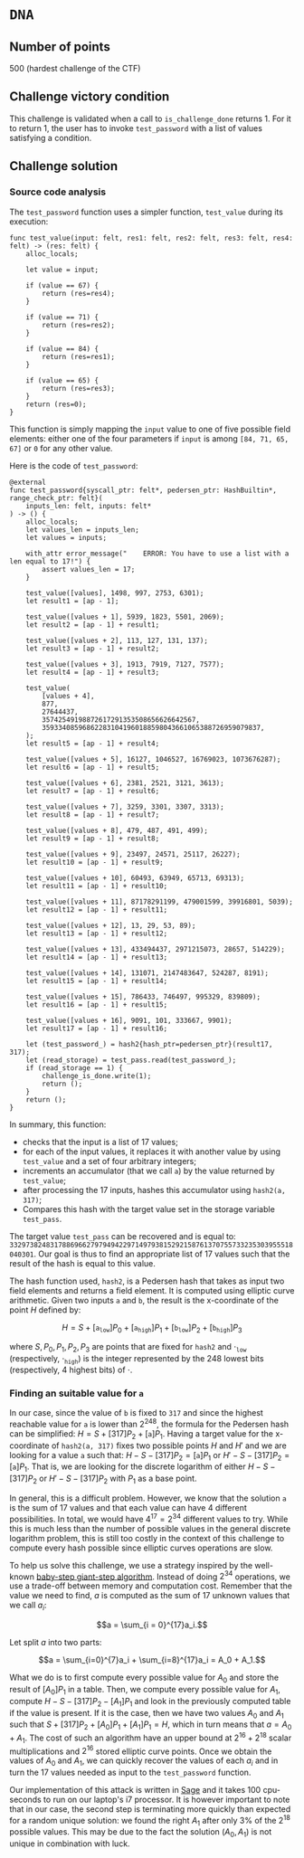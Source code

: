 # `DNA`

## Number of points

500 (hardest challenge of the CTF)

## Challenge victory condition

This challenge is validated when a call to `is_challenge_done` returns 1. For
it to return 1, the user has to invoke `test_password` with a list of values
satisfying a condition.

## Challenge solution

### Source code analysis

The `test_password` function uses a simpler function, `test_value` during its execution:
```cairo
func test_value(input: felt, res1: felt, res2: felt, res3: felt, res4: felt) -> (res: felt) {
    alloc_locals;

    let value = input;

    if (value == 67) {
        return (res=res4);
    }

    if (value == 71) {
        return (res=res2);
    }

    if (value == 84) {
        return (res=res1);
    }

    if (value == 65) {
        return (res=res3);
    }
    return (res=0);
}
```
This function is simply mapping the `input` value to one of five
possible field elements: either one of the four parameters if `input` is among
`[84, 71, 65, 67]` or `0` for any other value.

Here is the code of `test_password`:

```cairo
@external
func test_password{syscall_ptr: felt*, pedersen_ptr: HashBuiltin*, range_check_ptr: felt}(
    inputs_len: felt, inputs: felt*
) -> () {
    alloc_locals;
    let values_len = inputs_len;
    let values = inputs;

    with_attr error_message("    ERROR: You have to use a list with a len equal to 17!") {
        assert values_len = 17;
    }

    test_value([values], 1498, 997, 2753, 6301);
    let result1 = [ap - 1];

    test_value([values + 1], 5939, 1823, 5501, 2069);
    let result2 = [ap - 1] + result1;

    test_value([values + 2], 113, 127, 131, 137);
    let result3 = [ap - 1] + result2;

    test_value([values + 3], 1913, 7919, 7127, 7577);
    let result4 = [ap - 1] + result3;

    test_value(
        [values + 4],
        877,
        27644437,
        35742549198872617291353508656626642567,
        359334085968622831041960188598043661065388726959079837,
    );
    let result5 = [ap - 1] + result4;

    test_value([values + 5], 16127, 1046527, 16769023, 1073676287);
    let result6 = [ap - 1] + result5;

    test_value([values + 6], 2381, 2521, 3121, 3613);
    let result7 = [ap - 1] + result6;

    test_value([values + 7], 3259, 3301, 3307, 3313);
    let result8 = [ap - 1] + result7;

    test_value([values + 8], 479, 487, 491, 499);
    let result9 = [ap - 1] + result8;

    test_value([values + 9], 23497, 24571, 25117, 26227);
    let result10 = [ap - 1] + result9;

    test_value([values + 10], 60493, 63949, 65713, 69313);
    let result11 = [ap - 1] + result10;

    test_value([values + 11], 87178291199, 479001599, 39916801, 5039);
    let result12 = [ap - 1] + result11;

    test_value([values + 12], 13, 29, 53, 89);
    let result13 = [ap - 1] + result12;

    test_value([values + 13], 433494437, 2971215073, 28657, 514229);
    let result14 = [ap - 1] + result13;

    test_value([values + 14], 131071, 2147483647, 524287, 8191);
    let result15 = [ap - 1] + result14;

    test_value([values + 15], 786433, 746497, 995329, 839809);
    let result16 = [ap - 1] + result15;

    test_value([values + 16], 9091, 101, 333667, 9901);
    let result17 = [ap - 1] + result16;

    let (test_password_) = hash2{hash_ptr=pedersen_ptr}(result17, 317);
    let (read_storage) = test_pass.read(test_password_);
    if (read_storage == 1) {
        challenge_is_done.write(1);
        return ();
    }
    return ();
}
```
In summary, this function:
* checks that the input is a list of 17 values;
* for each of the input values, it replaces it with another value by using
  `test_value` and a set of four arbitrary integers;
* increments an accumulator (that we call `a`) by the value returned by `test_value`;
* after processing the 17 inputs, hashes this accumulator using
  `hash2(a, 317)`;
* Compares this hash with the target value set in the storage variable
  `test_pass`.

The target value `test_pass` can be recovered and is equal to:
`3329738248317886966279794942297149793815292158761370755733235303955518040301`.
Our goal is thus to find an appropriate list of 17 values such that the result of the hash is equal to this value.

The hash function used, `hash2`, is a Pedersen hash that takes as input two
field elements and returns a field element. It is computed using elliptic
curve arithmetic. Given two inputs `a` and `b`, the result is the x-coordinate
of the point $H$ defined by:

```math
H = S + [\texttt{a}_\texttt{low}]P_0 + [\texttt{a}_\texttt{high}]P_1 + [\texttt{b}_\texttt{low}]P_2 + [\texttt{b}_\texttt{high}]P_3
```

where
$S, P_0, P_1, P_2, P_3$ are points that are fixed for `hash2` and $\cdot_\texttt{low}$ (respectively, $\cdot_\texttt{high}$) is the integer represented by the 248 lowest bits (respectively, 4 highest bits) of $\cdot$.


### Finding an suitable value for `a`

In our case, since the value of `b` is fixed to `317` and since the highest reachable
value for `a` is lower than $2^{248}$, the formula for the Pedersen hash can be simplified:
$H = S + [317]P_2 + [\texttt{a}]P_1$.
Having a target value for the x-coordinate of `hash2(a, 317)` fixes two
possible points $H$ and $H'$ and we are looking for a value `a` such that:
$H - S - [317]P_2 = [\texttt{a}]P_1$ or $H' - S - [317]P_2 = [\texttt{a}]P_1$.
That is, we are looking for the discrete logarithm of either
$H - S - [317]P_2$ or $H' - S - [317]P_2$ with $P_1$ as a base point.

In general, this is a difficult problem. However, we know that the solution
`a` is the sum of 17 values and that each value can have 4 different
possibilities. In total, we would have $4^{17} = 2^{34}$ different values to
try. While this is much less than the number of possible values in the general
discrete logarithm problem, this is still too costly in the context of this
challenge to compute every hash
possible since elliptic curves operations are slow.

To help us solve this challenge, we use a strategy inspired by the well-known
[baby-step giant-step
algorithm](https://en.wikipedia.org/wiki/Baby-step_giant-step). Instead of
doing $2^{34}$ operations, we use a trade-off between memory and
computation cost. Remember that the value we need to find, $a$ is computed as the sum of 17 unknown values that we call $a_i$: 
```math
a = \sum_{i = 0}^{17}a_i.
```
Let split $a$ into two parts:
```math
a = \sum_{i=0}^{7}a_i + \sum_{i=8}^{17}a_i = A_0 + A_1.
```
What we do is to first
compute every possible value for $A_0$ and store the result of $[A_0]P_1$ in a table. Then, we
compute every possible value for $A_1$, compute $H - S - [317]P_2 - [A_1]P_1$
and look in the previously computed table if the value is present. If it is
the case, then we have two values $A_0$ and $A_1$ such that
$S + [317]P_2 + [A_0]P_1 + [A_1]P_1 = H$, which in turn means that $a = A_0 + A_1$.
The cost of such an algorithm have an upper bound at $2^{16} + 2^{18}$ scalar multiplications
and $2^{16}$ stored elliptic curve points. Once we obtain the values of $A_0$
and $A_1$, we can quickly recover the values of each $a_i$ and in turn the
17 values needed as input to the `test_password` function.

Our implementation of this attack is written in
[Sage](https://www.sagemath.org/) and it takes 100 cpu-seconds to run on our
laptop's i7 processor. It is however important to note that in our case, the second step is terminating more quickly than expected for a random unique solution: we found the right $A_1$ after only 3% of the $2^{18}$ possible values. This may be due to the fact the solution $(A_0, A_1)$ is not unique in combination with luck.
